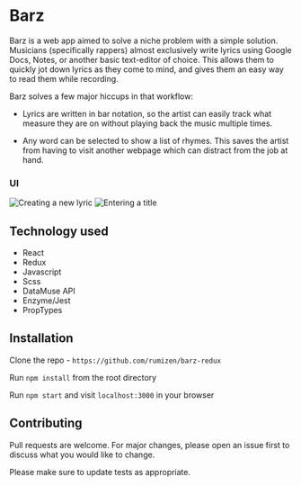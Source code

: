 # Barz

Barz is a web app aimed to solve a niche problem with a simple solution. Musicians (specifically rappers) almost exclusively write lyrics using Google Docs, Notes, or another basic text-editor of choice. This allows them to quickly jot down lyrics as they come to mind, and gives them an easy way to read them while recording.

Barz solves a few major hiccups in that workflow:

- Lyrics are written in bar notation, so the artist can easily track what measure they are on without playing back the music multiple times.

- Any word can be selected to show a list of rhymes. This saves the artist from having to visit another webpage which can distract from the job at hand.

### UI

![Creating a new lyric](./images/create-new.gif)
![Entering a title](./images/enter-title.gif)

## Technology used

- React
- Redux
- Javascript
- Scss
- DataMuse API
- Enzyme/Jest
- PropTypes

## Installation

Clone the repo - `https://github.com/rumizen/barz-redux`

Run `npm install` from the root directory

Run `npm start` and visit `localhost:3000` in your browser

## Contributing

Pull requests are welcome. For major changes, please open an issue first to discuss what you would like to change.

Please make sure to update tests as appropriate.

